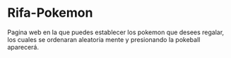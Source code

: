 # Rifa-Pokemon
Pagina web en la que puedes establecer los pokemon que desees regalar, los cuales se ordenaran aleatoria mente y presionando la pokeball aparecerá.
